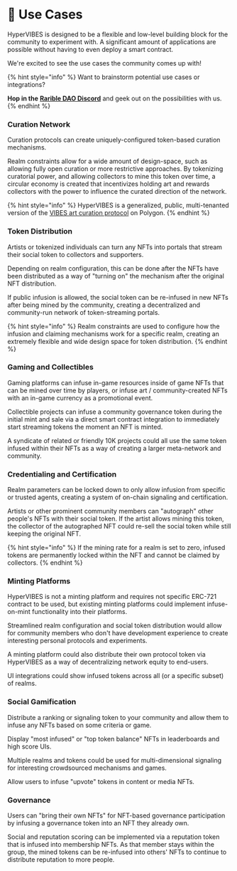 # 🥳 Use Cases

HyperVIBES is designed to be a flexible and low-level building block for the community to experiment with. A significant amount of applications are possible without having to even deploy a smart contract.

We're excited to see the use cases the community comes up with!

{% hint style="info" %}
Want to brainstorm potential use cases or integrations?

**Hop in the** [**Rarible DAO Discord**](https://discord.gg/ZtZqH7nfgG) and geek out on the possibilities with us.
{% endhint %}

### Curation Network

Curation protocols can create uniquely-configured token-based curation mechanisms.&#x20;

Realm constraints allow for a wide amount of design-space, such as allowing fully open curation or more restrictive approaches. By tokenizing curatorial power, and allowing collectors to mine this token over time, a circular economy is created that incentivizes holding art and rewards collectors with the power to influence the curated direction of the network.

{% hint style="info" %}
HyperVIBES is a generalized, public, multi-tenanted version of the [VIBES art curation protocol](https://docs.sickvibes.xyz/protocol/curation) on Polygon.
{% endhint %}

### Token Distribution

Artists or tokenized individuals can turn any NFTs into portals that stream their social token to collectors and supporters.

Depending on realm configuration, this can be done after the NFTs have been distributed as a way of "turning on" the mechanism after the original NFT distribution.

If public infusion is allowed, the social token can be re-infused in new NFTs after being mined by the community, creating a decentralized and community-run network of token-streaming portals.

{% hint style="info" %}
Realm constraints are used to configure how the infusion and claiming mechanisms work for a specific realm, creating an extremely flexible and wide design space for token distribution.
{% endhint %}

### Gaming and Collectibles

Gaming platforms can infuse in-game resources inside of game NFTs that can be mined over time by players, or infuse art / community-created NFTs with an in-game currency as a promotional event.

Collectible projects can infuse a community governance token during the initial mint and sale via a direct smart contract integration to immediately start streaming tokens the moment an NFT is minted.

A syndicate of related or friendly 10K projects could all use the same token infused within their NFTs as a way of creating a larger meta-network and community.

### Credentialing and Certification

Realm parameters can be locked down to only allow infusion from specific or trusted agents, creating a system of on-chain signaling and certification.

Artists or other prominent community members can "autograph" other people's NFTs with their social token. If the artist allows mining this token, the collector of the autographed NFT could re-sell the social token while still keeping the original NFT.

{% hint style="info" %}
If the mining rate for a realm is set to zero, infused tokens are permanently locked within the NFT and cannot be claimed by collectors.
{% endhint %}

### Minting Platforms

HyperVIBES is not a minting platform and requires not specific ERC-721 contract to be used, but existing minting platforms could implement infuse-on-mint functionality into their platforms.

Streamlined realm configuration and social token distribution would allow for community members who don't have development experience to create interesting personal protocols and experiments.

A minting platform could also distribute their own protocol token via HyperVIBES as a way of decentralizing network equity to end-users.

UI integrations could show infused tokens across all (or a specific subset) of realms.

### Social Gamification

Distribute a ranking or signaling token to your community and allow them to infuse any NFTs based on some criteria or game.&#x20;

Display "most infused" or "top token balance" NFTs in leaderboards and high score UIs.

Multiple realms and tokens could be used for multi-dimensional signaling for interesting crowdsourced mechanisms and games.

Allow users to infuse "upvote" tokens in content or media NFTs.

### Governance

Users can "bring their own NFTs" for NFT-based governance participation by infusing a governance token into an NFT they already own.&#x20;

Social and reputation scoring can be implemented via a reputation token that is infused into membership NFTs. As that member stays within the group, the mined tokens can be re-infused into others' NFTs to continue to distribute reputation to more people.
